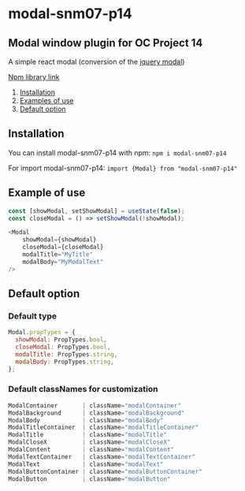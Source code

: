 # modal-snm07-p14

## Modal window plugin for OC Project 14

A simple react modal (conversion of the [jquery modal](https://github.com/kylefox/jquery-modal))

[Npm library link](https://www.npmjs.com/package/modal-snm07-p14)

1. [Installation](#Installation)
2. [Examples of use](#Example)
3. [Default option](#Default)

## Installation

You can install modal-snm07-p14 with npm:
`npm i modal-snm07-p14`

For import modal-snm07-p14:
`import {Modal} from "modal-snm07-p14"`

## Example of use

```js
const [showModal, setShowModal] = useState(false);
const closeModal = () => setShowModal(!showModal);

<Modal
    showModal={showModal}
    closeModal={closeModal}
    modalTitle="MyTitle"
    modalBody="MyModalText"
/>
```

## Default option

### Default type

```js
Modal.propTypes = {
  showModal: PropTypes.bool,
  closeModal: PropTypes.bool,
  modalTitle: PropTypes.string,
  modalBody: PropTypes.string,
};
```

### Default classNames for customization

```js
ModalContainer       | className="modalContainer"
ModalBackground      | className="modalBackground"
ModalBody            | className="modalBody"
ModalTitleContainer  | className="modalTitleContainer"
ModalTitle           | className="modalTitle"
ModalCloseX          | className="modalCloseX"
ModalContent         | className="modalContent"
ModalTextContainer   | className="modalTextContainer"
ModalText            | className="modalText"
ModalButtonContainer | className="modalButtonContainer"
ModalButton          | className="modalButton"
```